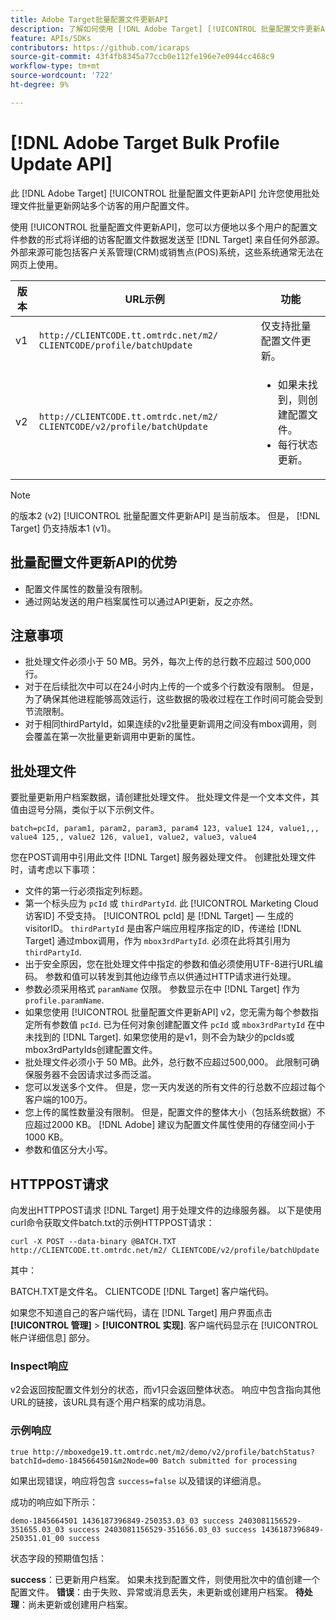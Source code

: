 ```yaml
---
title: Adobe Target批量配置文件更新API
description: 了解如何使用 [!DNL Adobe Target] [!UICONTROL 批量配置文件更新API] 将多个访客的配置文件数据发送到 [!DNL Target].
feature: APIs/SDKs
contributors: https://github.com/icaraps
source-git-commit: 43f4fb8345a77ccb0e112fe196e7e0944cc468c9
workflow-type: tm+mt
source-wordcount: '722'
ht-degree: 9%

---
```


# [!DNL Adobe Target Bulk Profile Update API]

此 [!DNL Adobe Target] [!UICONTROL 批量配置文件更新API] 允许您使用批处理文件批量更新网站多个访客的用户配置文件。

使用 [!UICONTROL 批量配置文件更新API]，您可以方便地以多个用户的配置文件参数的形式将详细的访客配置文件数据发送至 [!DNL Target] 来自任何外部源。 外部来源可能包括客户关系管理(CRM)或销售点(POS)系统，这些系统通常无法在网页上使用。

| 版本 | URL示例 | 功能 |
| --- | --- | --- |
| v1 | `http://CLIENTCODE.tt.omtrdc.net/m2/ CLIENTCODE/profile/batchUpdate` | 仅支持批量配置文件更新。 |
| v2 | `http://CLIENTCODE.tt.omtrdc.net/m2/ CLIENTCODE/v2/profile/batchUpdate` | <ul><li>如果未找到，则创建配置文件。</li><li>每行状态更新。</li></ul> |

>[!NOTE]
>
>的版本2 (v2) [!UICONTROL 批量配置文件更新API] 是当前版本。 但是， [!DNL Target] 仍支持版本1 (v1)。

## 批量配置文件更新API的优势

* 配置文件属性的数量没有限制。
* 通过网站发送的用户档案属性可以通过API更新，反之亦然。

## 注意事项

* 批处理文件必须小于 50 MB。另外，每次上传的总行数不应超过 500,000 行。
* 对于在后续批次中可以在24小时内上传的一个或多个行数没有限制。 但是，为了确保其他进程能够高效运行，这些数据的吸收过程在工作时间可能会受到节流限制。
* 对于相同thirdPartyId，如果连续的v2批量更新调用之间没有mbox调用，则会覆盖在第一次批量更新调用中更新的属性。

## 批处理文件

要批量更新用户档案数据，请创建批处理文件。 批处理文件是一个文本文件，其值由逗号分隔，类似于以下示例文件。

``````
batch=pcId, param1, param2, param3, param4 123, value1 124, value1,,, value4 125,, value2 126, value1, value2, value3, value4
``````

您在POST调用中引用此文件 [!DNL Target] 服务器处理文件。 创建批处理文件时，请考虑以下事项：

* 文件的第一行必须指定列标题。
* 第一个标头应为 `pcId` 或 `thirdPartyId`. 此 [!UICONTROL Marketing Cloud访客ID] 不受支持。 [!UICONTROL pcId] 是 [!DNL Target] — 生成的visitorID。 `thirdPartyId` 是由客户端应用程序指定的ID，传递给 [!DNL Target] 通过mbox调用，作为 `mbox3rdPartyId`. 必须在此将其引用为 `thirdPartyId`.
* 出于安全原因，您在批处理文件中指定的参数和值必须使用UTF-8进行URL编码。 参数和值可以转发到其他边缘节点以供通过HTTP请求进行处理。
* 参数必须采用格式 `paramName` 仅限。 参数显示在中 [!DNL Target] 作为 `profile.paramName`.
* 如果您使用 [!UICONTROL 批量配置文件更新API] v2，您无需为每个参数指定所有参数值 `pcId`. 已为任何对象创建配置文件 `pcId` 或 `mbox3rdPartyId` 在中未找到的 [!DNL Target]. 如果您使用的是v1，则不会为缺少的pcIds或mbox3rdPartyIds创建配置文件。
* 批处理文件必须小于 50 MB。此外，总行数不应超过500,000。 此限制可确保服务器不会因请求过多而泛滥。
* 您可以发送多个文件。 但是，您一天内发送的所有文件的行总数不应超过每个客户端的100万。
* 您上传的属性数量没有限制。 但是，配置文件的整体大小（包括系统数据）不应超过2000 KB。 [!DNL Adobe] 建议为配置文件属性使用的存储空间小于1000 KB。
* 参数和值区分大小写。

## HTTPPOST请求

向发出HTTPPOST请求 [!DNL Target] 用于处理文件的边缘服务器。 以下是使用curl命令获取文件batch.txt的示例HTTPPOST请求：

``````
curl -X POST --data-binary @BATCH.TXT http://CLIENTCODE.tt.omtrdc.net/m2/ CLIENTCODE/v2/profile/batchUpdate
``````

其中：

BATCH.TXT是文件名。 CLIENTCODE [!DNL Target] 客户端代码。

如果您不知道自己的客户端代码，请在 [!DNL Target] 用户界面点击 **[!UICONTROL 管理]** > **[!UICONTROL 实现]**. 客户端代码显示在 [!UICONTROL 帐户详细信息] 部分。

### Inspect响应

v2会返回按配置文件划分的状态，而v1只会返回整体状态。 响应中包含指向其他URL的链接，该URL具有逐个用户档案的成功消息。

### 示例响应

```
true http://mboxedge19.tt.omtrdc.net/m2/demo/v2/profile/batchStatus?batchId=demo-1845664501&m2Node=00 Batch submitted for processing
```

如果出现错误，响应将包含 `success=false` 以及错误的详细消息。

成功的响应如下所示：

``````
demo-1845664501 1436187396849-250353.03_03 success 2403081156529-351655.03_03 success 2403081156529-351656.03_03 success 1436187396849-250351.01_00 success 
``````

状态字段的预期值包括：

**success**：已更新用户档案。 如果未找到配置文件，则使用批次中的值创建一个配置文件。
**错误**：由于失败、异常或消息丢失，未更新或创建用户档案。
**待处理**：尚未更新或创建用户档案。



